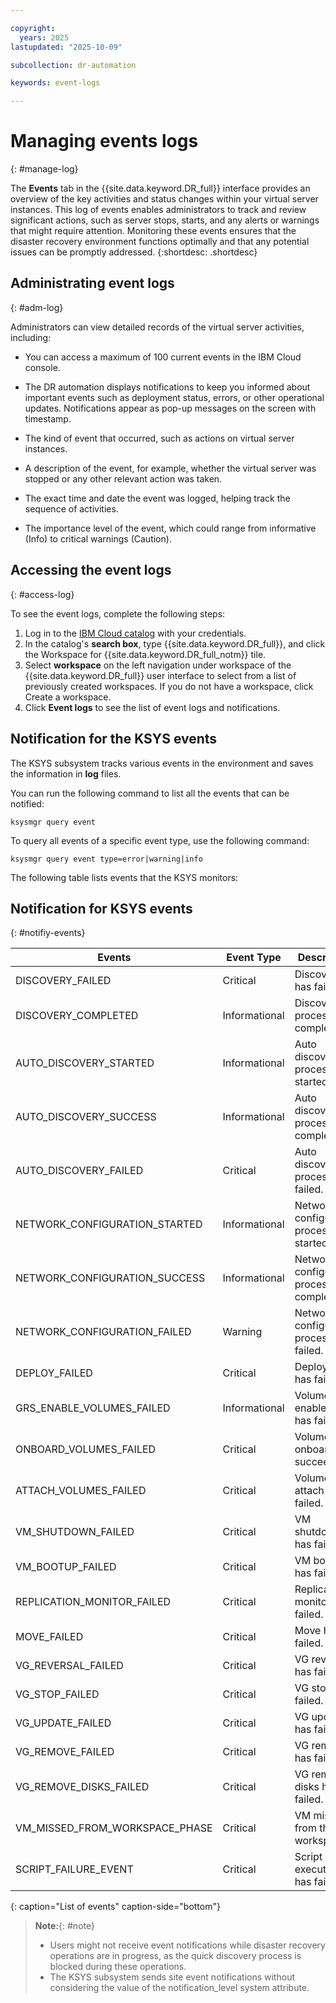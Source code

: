 ```yaml
---

copyright:
  years: 2025
lastupdated: "2025-10-09"

subcollection: dr-automation

keywords: event-logs

---
```


# Managing events logs
{: #manage-log}

The **Events** tab in the {{site.data.keyword.DR_full}} interface provides an overview of the key activities and status changes within your virtual server instances. This log of events enables administrators to track and review significant actions, such as server stops, starts, and any alerts or warnings that might require attention. Monitoring these events ensures that the disaster recovery environment functions optimally and that any potential issues can be promptly addressed.
{:shortdesc: .shortdesc}

## Administrating event logs
{: #adm-log}

Administrators can view detailed records of the virtual server activities, including:

- You can access a maximum of 100 current events in the IBM Cloud console.

- The DR automation displays notifications to keep you informed about important events such as deployment status, errors, or other operational updates. Notifications appear as pop-up messages on the screen with timestamp.

- The kind of event that occurred, such as actions on virtual server instances.

- A description of the event, for example, whether the virtual server was stopped or any other relevant action was taken.

- The exact time and date the event was logged, helping track the sequence of activities.

- The importance level of the event, which could range from informative (Info) to critical warnings (Caution).

## Accessing the event logs
{: #access-log}

 To see the event logs, complete the following steps:

1. Log in to the [IBM Cloud catalog](https://cloud.ibm.com/catalog) with your credentials.
2. In the catalog's **search box**, type {{site.data.keyword.DR_full}}, and click the Workspace for {{site.data.keyword.DR_full_notm}} tile.
3. Select **workspace** on the left navigation under workspace of the {{site.data.keyword.DR_full}} user  interface to select from a list of previously created workspaces. If you do not have a workspace, click Create a workspace.
4. Click **Event logs** to see the list of event logs and notifications.


## Notification for the KSYS events

The KSYS subsystem tracks various events in the environment and saves the information in **log** files.

You can run the following command to list all the events that can be notified:

```shell
ksysmgr query event

```

To query all events of a specific event type, use the following command:

```shell
ksysmgr query event type=error|warning|info

```

The following table lists events that the KSYS monitors:

## Notification for KSYS events
{: #notifiy-events}


| **Events**                     | **Event Type**    | **Description**                           |
|--------------------------------|-------------------|-------------------------------------------|
| DISCOVERY_FAILED               | Critical          | Discovery has failed.                     |
| DISCOVERY_COMPLETED            | Informational     | Discovery process has completed.          |
| AUTO_DISCOVERY_STARTED         | Informational     | Auto discovery process has started.       |
| AUTO_DISCOVERY_SUCCESS         | Informational     | Auto discovery process completed.         |
| AUTO_DISCOVERY_FAILED          | Critical          | Auto discovery process has failed.        |
| NETWORK_CONFIGURATION_STARTED  | Informational     | Network configuration process has started.|
| NETWORK_CONFIGURATION_SUCCESS  | Informational     | Network configuration process completed.  |
| NETWORK_CONFIGURATION_FAILED   | Warning           | Network configuration process has failed. |
| DEPLOY_FAILED                  | Critical          | Deploy VM has failed.                     |
| GRS_ENABLE_VOLUMES_FAILED      | Informational     | Volumes DR enablement has failed.         |
| ONBOARD_VOLUMES_FAILED         | Critical          | Volumes onboard has succeeded.            |
| ATTACH_VOLUMES_FAILED          | Critical          | Volumes attach has failed.                |
| VM_SHUTDOWN_FAILED             | Critical          | VM shutdown has failed.                   |
| VM_BOOTUP_FAILED               | Critical          | VM bootup has failed.                     |
| REPLICATION_MONITOR_FAILED     | Critical          | Replication monitor has failed.           |
| MOVE_FAILED                    | Critical          | Move has failed.                          |
| VG_REVERSAL_FAILED             | Critical          | VG reversal has failed.                   |
| VG_STOP_FAILED                 | Critical          | VG stop has failed.                       |
| VG_UPDATE_FAILED               | Critical          | VG update has failed.                     |
| VG_REMOVE_FAILED               | Critical          | VG remove has failed.                     |
| VG_REMOVE_DISKS_FAILED         | Critical          | VG remove disks has failed.               |
| VM_MISSED_FROM_WORKSPACE_PHASE | Critical          | VM missed from the workspace.             |
| SCRIPT_FAILURE_EVENT           | Critical          | Script execution has failed.              |
{: caption="List of events" caption-side="bottom"}

 >  **Note:**{: #note}
  >
  >- Users might not receive event notifications while disaster recovery operations are in progress, as the quick discovery process is blocked during these operations.
 >- The KSYS subsystem sends site event notifications without considering the value of the notification_level system attribute.
